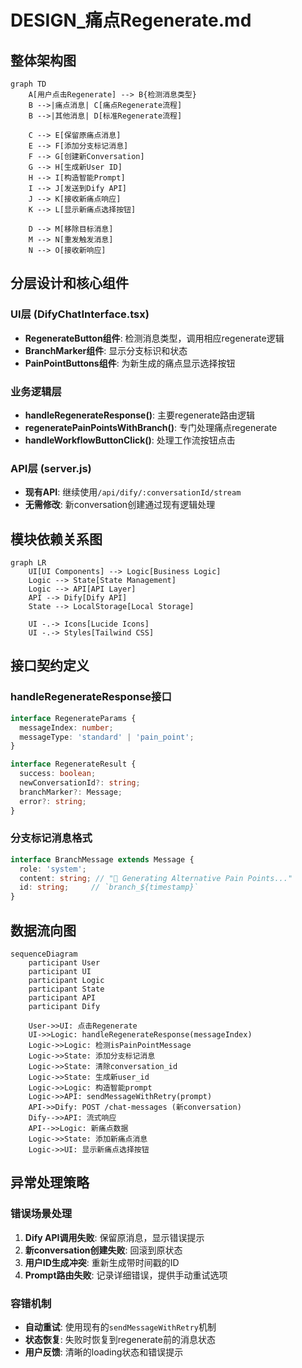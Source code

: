 # DESIGN_痛点Regenerate.md

## 整体架构图

```mermaid
graph TD
    A[用户点击Regenerate] --> B{检测消息类型}
    B -->|痛点消息| C[痛点Regenerate流程]
    B -->|其他消息| D[标准Regenerate流程]
    
    C --> E[保留原痛点消息]
    E --> F[添加分支标记消息]
    F --> G[创建新Conversation]
    G --> H[生成新User ID]
    H --> I[构造智能Prompt]
    I --> J[发送到Dify API]
    J --> K[接收新痛点响应]
    K --> L[显示新痛点选择按钮]
    
    D --> M[移除目标消息]
    M --> N[重发触发消息]
    N --> O[接收新响应]
```

## 分层设计和核心组件

### UI层 (DifyChatInterface.tsx)
- **RegenerateButton组件**: 检测消息类型，调用相应regenerate逻辑
- **BranchMarker组件**: 显示分支标识和状态
- **PainPointButtons组件**: 为新生成的痛点显示选择按钮

### 业务逻辑层
- **handleRegenerateResponse()**: 主要regenerate路由逻辑
- **regeneratePainPointsWithBranch()**: 专门处理痛点regenerate
- **handleWorkflowButtonClick()**: 处理工作流按钮点击

### API层 (server.js)
- **现有API**: 继续使用`/api/dify/:conversationId/stream`
- **无需修改**: 新conversation创建通过现有逻辑处理

## 模块依赖关系图

```mermaid
graph LR
    UI[UI Components] --> Logic[Business Logic]
    Logic --> State[State Management]
    Logic --> API[API Layer]
    API --> Dify[Dify API]
    State --> LocalStorage[Local Storage]
    
    UI -.-> Icons[Lucide Icons]
    UI -.-> Styles[Tailwind CSS]
```

## 接口契约定义

### handleRegenerateResponse接口
```typescript
interface RegenerateParams {
  messageIndex: number;
  messageType: 'standard' | 'pain_point';
}

interface RegenerateResult {
  success: boolean;
  newConversationId?: string;
  branchMarker?: Message;
  error?: string;
}
```

### 分支标记消息格式
```typescript
interface BranchMessage extends Message {
  role: 'system';
  content: string; // "🔀 Generating Alternative Pain Points..."
  id: string;     // `branch_${timestamp}`
}
```

## 数据流向图

```mermaid
sequenceDiagram
    participant User
    participant UI
    participant Logic
    participant State
    participant API
    participant Dify
    
    User->>UI: 点击Regenerate
    UI->>Logic: handleRegenerateResponse(messageIndex)
    Logic->>Logic: 检测isPainPointMessage
    Logic->>State: 添加分支标记消息
    Logic->>State: 清除conversation_id
    Logic->>State: 生成新user_id
    Logic->>Logic: 构造智能prompt
    Logic->>API: sendMessageWithRetry(prompt)
    API->>Dify: POST /chat-messages (新conversation)
    Dify-->>API: 流式响应
    API-->>Logic: 新痛点数据
    Logic->>State: 添加新痛点消息
    Logic->>UI: 显示新痛点选择按钮
```

## 异常处理策略

### 错误场景处理
1. **Dify API调用失败**: 保留原消息，显示错误提示
2. **新conversation创建失败**: 回滚到原状态
3. **用户ID生成冲突**: 重新生成带时间戳的ID
4. **Prompt路由失败**: 记录详细错误，提供手动重试选项

### 容错机制
- **自动重试**: 使用现有的`sendMessageWithRetry`机制
- **状态恢复**: 失败时恢复到regenerate前的消息状态
- **用户反馈**: 清晰的loading状态和错误提示
